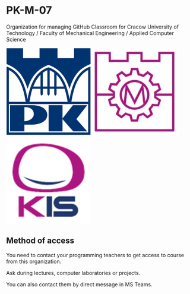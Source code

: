 # PK-M-07

Organization for managing GitHub Classroom for Cracow University of Technology / Faculty of Mechanical Engineering / Applied Computer Science

![PK-logo](/profile/img/PK-Logo.png 'Cracow University of Technology - Politechnika Krakowska') ![WM-Logo](/profile/img/WM-Logo.png 'Faculty of Mechanical Engineering - Wydział Mechaniczny') ![KIS-Logo](/profile/img/KIS-Logo.png 'Applied Computer Science - Katedra Informatyki Stosowanej')

## Method of access

You need to contact your programming teachers to get access to course from this organization.

Ask during lectures, computer laboratories or projects.

You can also contact them by direct message in MS Teams.
